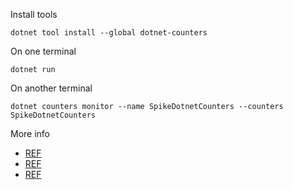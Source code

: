 Install tools

```
dotnet tool install --global dotnet-counters
```

On one terminal

```
dotnet run
```

On another terminal

```
dotnet counters monitor --name SpikeDotnetCounters --counters SpikeDotnetCounters
```

More info

* [REF](https://docs.microsoft.com/en-us/dotnet/core/diagnostics/event-counter-perf)
* [REF](https://docs.microsoft.com/en-us/dotnet/core/diagnostics/event-counters)
* [REF](https://github.com/grpc/grpc-dotnet/blob/master/src/Grpc.AspNetCore.Server/Internal/GrpcEventSource.cs)
